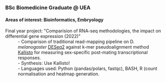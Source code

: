 <h3>BSc Biomedicine Graduate @ UEA</h3>
<h4>Areas of interest: Bioinformatics, Embryology</h4>
<dl>
  <dt>Final year project: "Comparision of RNA-seq methodologies, the impact on differential gene expression (2022)"</dt>
  <dd>- Comparison of traditional read-mapping pipeline on D.<i> melanogaster</i> <a href="https://github.com/mikelove/DESeq2">DESeq2</a> against k-mer pseudoalignment method <a href="https://github.com/pachterlab/kallisto">Kallisto</a> for measuring sex-specific post-mating transcriptional responses.</dd>
  <dd>- Synthesis: Use Kallisto!
  <dd>- Languages used: Python (pandas/polars, fastqc), BASH, R (count normalisation and heatmap generation.</dd>
</dl>
